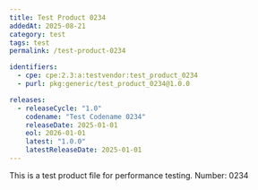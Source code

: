 ```yaml
---
title: Test Product 0234
addedAt: 2025-08-21
category: test
tags: test
permalink: /test-product-0234

identifiers:
  - cpe: cpe:2.3:a:testvendor:test_product_0234
  - purl: pkg:generic/test_product_0234@1.0.0

releases:
  - releaseCycle: "1.0"
    codename: "Test Codename 0234"
    releaseDate: 2025-01-01
    eol: 2026-01-01
    latest: "1.0.0"
    latestReleaseDate: 2025-01-01
---
```


This is a test product file for performance testing. Number: 0234

